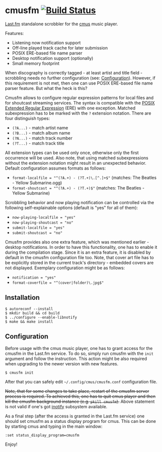 cmusfm [![Build Status](https://travis-ci.org/Arkq/cmusfm.svg?branch=master)](https://travis-ci.org/Arkq/cmusfm)
======

[Last.fm](http://www.last.fm/) standalone scrobbler for the [cmus](https://cmus.github.io/) music
player.

Features:

* Listening now notification support
* Off-line played track cache for later submission
* POSIX ERE-based file name parser
* Desktop notification support (optionally)
* Small memory footprint

When discography is correctly tagged - at least artist and title field - scrobbling needs no
further configuration (see: [Configuration](#configuration)). However, if this requirement is not
met, then one can use POSIX ERE-based file name parser feature. But what the heck is this?

Cmusfm allows to configure regular expression patterns for local files and for shoutcast streaming
services. The syntax is compatible with the [POSIX Extended Regular
Expression](http://en.wikipedia.org/wiki/Regular_expression#Standards) (ERE) with one exception.
Matched subexpression has to be marked with the `?` extension notation. There are four distinguish
types:

* `(?A...)` - match artist name
* `(?B...)` - match album name
* `(?N...)` - match track number
* `(?T...)` - match track title

All extension types can be used only once, otherwise only the first occurrence will be used. Also
note, that using matched subexpressions without the extension notation might result in an
unexpected behavior. Default configuration assumes formats as follows:

* `format-localfile = "^(?A.+) - (?T.+)\.[^.]+$"` (matches: The Beatles - Yellow Submarine.ogg)
* `format-shoutcast = "^(?A.+) - (?T.+)$"` (matches: The Beatles - Yellow Submarine)

Scrobbling behavior and now playing notification can be controlled via the following
self-explainable options (default is "yes" for all of them):

* `now-playing-localfile = "yes"`
* `now-playing-shoutcast = "no"`
* `submit-localfile = "yes"`
* `submit-shoutcast = "no"`

Cmusfm provides also one extra feature, which was mentioned earlier - desktop notifications. In
order to have this functionality, one has to enable it during the compilation stage. Since it is
an extra feature, it is disabled by default in the cmusfm configuration file too. Note, that cover
art file has to be explicitly stored in the current track's directory - embedded covers are not
displayed. Exemplary configuration might be as follows:

* `notification = "yes"`
* `format-coverfile = "^(cover|folder)\.jpg$"`


Installation
------------

	$ autoreconf --install
	$ mkdir build && cd build
	$ ../configure --enable-libnotify
	$ make && make install


Configuration
-------------

Before usage with the cmus music player, one has to grant access for the cmusfm in the Last.fm
service. To do so, simply run cmusfm with the `init` argument and follow the instruction. This
action might be also required when upgrading to the newer version with new features.

	$ cmusfm init

After that you can safely edit `~/.config/cmus/cmusfm.conf` configuration file.

~~Note, that for some changes to take place, restart of the cmusfm server process is required. To
achieved this, one has to quit cmus player and then kill the cmusfm background instance (e.g.
`pkill cmusfm`).~~ Above statement is not valid if one's got
[inotify](http://en.wikipedia.org/wiki/Inotify) subsystem available.

As a final step (after the access is granted in the Last.fm service) one should set cmusfm as a
status display program for cmus. This can be done by starting cmus and typing in the main window:

	:set status_display_program=cmusfm

Enjoy!
